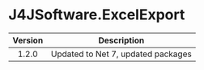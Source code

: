 # J4JSoftware.ExcelExport

|Version|Description|
|:-----:|-----------|
|1.2.0|Updated to Net 7, updated packages|

